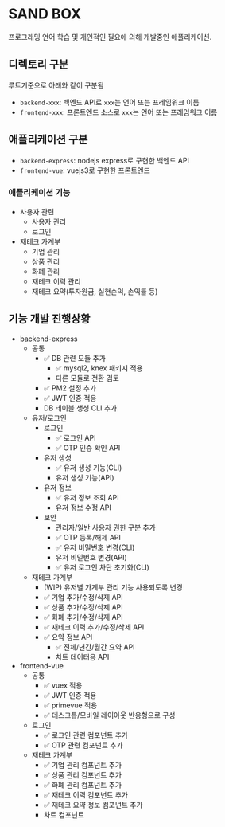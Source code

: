 # SAND BOX
프로그래밍 언어 학습 및 개인적인 필요에 의해 개발중인 애플리케이션.

## 디렉토리 구분
루트기준으로 아래와 같이 구분됨
- `backend-xxx`: 백엔드 API로 `xxx`는 언어 또는 프레임워크 이름
- `frontend-xxx`: 프론트엔드 소스로 `xxx`는 언어 또는 프레임워크 이름

## 애플리케이션 구분
- `backend-express`: nodejs express로 구현한 백엔드 API
- `frontend-vue`: vuejs3로 구현한 프론트엔드
### 애플리케이션 기능
- 사용자 관련
  - 사용자 관리
  - 로그인
- 재테크 가계부
  - 기업 관리
  - 상품 관리
  - 화폐 관리
  - 재테크 이력 관리
  - 재테크 요약(투자원금, 실현손익, 손익률 등)

## 기능 개발 진행상황
- backend-express
  - 공통
    - :white_check_mark: DB 관련 모듈 추가
      - :white_check_mark: mysql2, knex 패키지 적용
      - 다른 모듈로 전환 검토
    - :white_check_mark: PM2 설정 추가
    - :white_check_mark: JWT 인증 적용
    - DB 테이블 생성 CLI 추가
  - 유저/로그인
    - 로그인
      - :white_check_mark: 로그인 API
      - :white_check_mark: OTP 인증 확인 API
    - 유저 생성
      - :white_check_mark: 유저 생성 기능(CLI)
      - 유저 생성 기능(API)
    - 유저 정보
      - :white_check_mark: 유저 정보 조회 API
      - 유저 정보 수정 API
    - 보안
      - 관리자/일반 사용자 권한 구분 추가 
      - :white_check_mark: OTP 등록/해제 API
      - :white_check_mark: 유저 비밀번호 변경(CLI)
      - 유저 비밀번호 변경(API)
      - :white_check_mark: 유저 로그인 차단 초기화(CLI)
  - 재테크 가계부
    - (WIP) 유저별 가계부 관리 기능 사용되도록 변경
    - :white_check_mark: 기업 추가/수정/삭제 API
    - :white_check_mark: 상품 추가/수정/삭제 API
    - :white_check_mark: 화폐 추가/수정/삭제 API
    - :white_check_mark: 재테크 이력 추가/수정/삭제 API
    - :white_check_mark: 요약 정보 API
      - :white_check_mark: 전체/년간/월간 요약 API
      - 차트 데이터용 API
- frontend-vue
  - 공통
    - :white_check_mark: vuex 적용
    - :white_check_mark: JWT 인증 적용
    - :white_check_mark: primevue 적용
    - :white_check_mark: 데스크톱/모바일 레이아웃 반응형으로 구성
  - 로그인
    - :white_check_mark: 로그인 관련 컴포넌트 추가
    - :white_check_mark: OTP 관련 컴포넌트 추가
  - 재테크 가계부
    - :white_check_mark: 기업 관리 컴포넌트 추가
    - :white_check_mark: 상품 관리 컴포넌트 추가
    - :white_check_mark: 화폐 관리 컴포넌트 추가
    - :white_check_mark: 재테크 이력 컴포넌트 추가
    - :white_check_mark: 재테크 요약 정보 컴포넌트 추가
    - 차트 컴포넌트